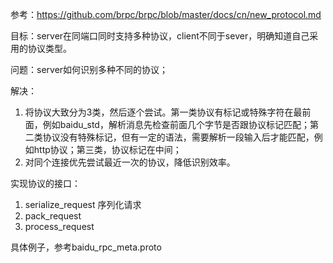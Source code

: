 

参考：https://github.com/brpc/brpc/blob/master/docs/cn/new_protocol.md

目标：server在同端口同时支持多种协议，client不同于sever，明确知道自己采用的协议类型。

问题：server如何识别多种不同的协议；

解决：

1. 将协议大致分为3类，然后逐个尝试。第一类协议有标记或特殊字符在最前面，例如baidu_std，解析消息先检查前面几个字节是否跟协议标记匹配；第二类协议没有特殊标记，但有一定的语法，需要解析一段输入后才能匹配，例如http协议；第三类，协议标记在中间；
2. 对同个连接优先尝试最近一次的协议，降低识别效率。


实现协议的接口：

1. serialize_request 序列化请求
2. pack_request
3. process_request


具体例子，参考baidu_rpc_meta.proto




